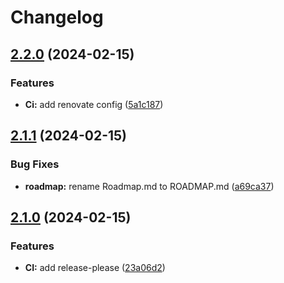 # Changelog

## [2.2.0](https://github.com/tmak2002/tmak2002.dev/compare/v2.1.1...v2.2.0) (2024-02-15)


### Features

* **Ci:** add renovate config ([5a1c187](https://github.com/tmak2002/tmak2002.dev/commit/5a1c18709f529093aed8af61bce617195b11b6e8))

## [2.1.1](https://github.com/tmak2002/tmak2002.dev/compare/v2.1.0...v2.1.1) (2024-02-15)


### Bug Fixes

* **roadmap:** rename Roadmap.md to ROADMAP.md ([a69ca37](https://github.com/tmak2002/tmak2002.dev/commit/a69ca37ce863927b8ff5b8c80821e48fa12fa310))

## [2.1.0](https://github.com/tmak2002/tmak2002.dev/compare/v2.0.3...v2.1.0) (2024-02-15)


### Features

* **CI:** add release-please ([23a06d2](https://github.com/tmak2002/tmak2002.dev/commit/23a06d276eab9e24ba44369bdb106910cf5eaf09))

